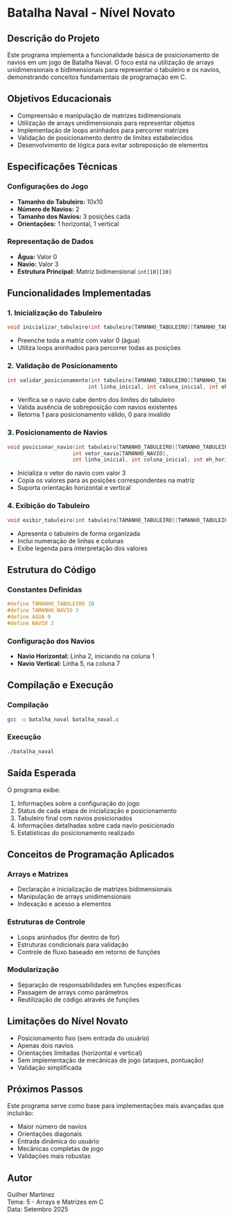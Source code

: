 # Batalha Naval - Nível Novato

## Descrição do Projeto

Este programa implementa a funcionalidade básica de posicionamento de navios em um jogo de Batalha Naval. O foco está na utilização de arrays unidimensionais e bidimensionais para representar o tabuleiro e os navios, demonstrando conceitos fundamentais de programação em C.

## Objetivos Educacionais

- Compreensão e manipulação de matrizes bidimensionais
- Utilização de arrays unidimensionais para representar objetos
- Implementação de loops aninhados para percorrer matrizes
- Validação de posicionamento dentro de limites estabelecidos
- Desenvolvimento de lógica para evitar sobreposição de elementos

## Especificações Técnicas

### Configurações do Jogo
- **Tamanho do Tabuleiro:** 10x10
- **Número de Navios:** 2
- **Tamanho dos Navios:** 3 posições cada
- **Orientações:** 1 horizontal, 1 vertical

### Representação de Dados
- **Água:** Valor 0
- **Navio:** Valor 3
- **Estrutura Principal:** Matriz bidimensional `int[10][10]`

## Funcionalidades Implementadas

### 1. Inicialização do Tabuleiro
```c
void inicializar_tabuleiro(int tabuleiro[TAMANHO_TABULEIRO][TAMANHO_TABULEIRO])
```
- Preenche toda a matriz com valor 0 (água)
- Utiliza loops aninhados para percorrer todas as posições

### 2. Validação de Posicionamento
```c
int validar_posicionamento(int tabuleiro[TAMANHO_TABULEIRO][TAMANHO_TABULEIRO], 
                          int linha_inicial, int coluna_inicial, int eh_horizontal)
```
- Verifica se o navio cabe dentro dos limites do tabuleiro
- Valida ausência de sobreposição com navios existentes
- Retorna 1 para posicionamento válido, 0 para inválido

### 3. Posicionamento de Navios
```c
void posicionar_navio(int tabuleiro[TAMANHO_TABULEIRO][TAMANHO_TABULEIRO],
                     int vetor_navio[TAMANHO_NAVIO],
                     int linha_inicial, int coluna_inicial, int eh_horizontal)
```
- Inicializa o vetor do navio com valor 3
- Copia os valores para as posições correspondentes na matriz
- Suporta orientação horizontal e vertical

### 4. Exibição do Tabuleiro
```c
void exibir_tabuleiro(int tabuleiro[TAMANHO_TABULEIRO][TAMANHO_TABULEIRO])
```
- Apresenta o tabuleiro de forma organizada
- Inclui numeração de linhas e colunas
- Exibe legenda para interpretação dos valores

## Estrutura do Código

### Constantes Definidas
```c
#define TAMANHO_TABULEIRO 10
#define TAMANHO_NAVIO 3
#define AGUA 0
#define NAVIO 3
```

### Configuração dos Navios
- **Navio Horizontal:** Linha 2, iniciando na coluna 1
- **Navio Vertical:** Linha 5, na coluna 7

## Compilação e Execução

### Compilação
```bash
gcc -o batalha_naval batalha_naval.c
```

### Execução
```bash
./batalha_naval
```

## Saída Esperada

O programa exibe:
1. Informações sobre a configuração do jogo
2. Status de cada etapa de inicialização e posicionamento
3. Tabuleiro final com navios posicionados
4. Informações detalhadas sobre cada navio posicionado
5. Estatísticas do posicionamento realizado

## Conceitos de Programação Aplicados

### Arrays e Matrizes
- Declaração e inicialização de matrizes bidimensionais
- Manipulação de arrays unidimensionais
- Indexação e acesso a elementos

### Estruturas de Controle
- Loops aninhados (for dentro de for)
- Estruturas condicionais para validação
- Controle de fluxo baseado em retorno de funções

### Modularização
- Separação de responsabilidades em funções específicas
- Passagem de arrays como parâmetros
- Reutilização de código através de funções

## Limitações do Nível Novato

- Posicionamento fixo (sem entrada do usuário)
- Apenas dois navios
- Orientações limitadas (horizontal e vertical)
- Sem implementação de mecânicas de jogo (ataques, pontuação)
- Validação simplificada

## Próximos Passos

Este programa serve como base para implementações mais avançadas que incluirão:
- Maior número de navios
- Orientações diagonais
- Entrada dinâmica do usuário
- Mecânicas completas de jogo
- Validações mais robustas

## Autor

Guilher Martinez  
Tema: 5 - Arrays e Matrizes em C  
Data: Setembro 2025

